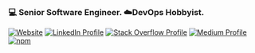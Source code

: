 ### 💻 Senior Software Engineer. ☁️DevOps Hobbyist.

[![Website](https://img.shields.io/badge/Web-Portfolio-red?&color=3c78d8)](http://shams-nahid.com/)
[![LinkedIn Profile](https://img.shields.io/badge/Linkedin-Shams_Nahid-275742a4/?style=flat&logo=linkedin)](https://www.linkedin.com/in/shams-nahid-275742a4)
[![Stack Overflow Profile](https://img.shields.io/stackexchange/stackoverflow/r/5361646?label=Stack%20Overflow&logo=stack-overflow&color=FE7A16)](https://stackoverflow.com/users/5361646/shams-nahid)
[![Medium Profile](https://img.shields.io/badge/Medium-Shams_Nahid-30302f?style=flat&logo=medium)](https://medium.com/@bmshamsnahid)
[![npm](https://img.shields.io/badge/npm-bmshamsnahid?style=flat&logo=npm)](https://www.npmjs.com/~bmshamsnahid)
